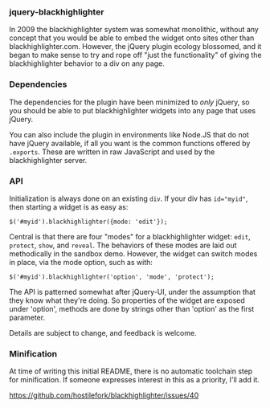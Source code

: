 ### jquery-blackhighlighter

In 2009 the blackhighlighter system was somewhat monolithic, without any concept that you would be able to embed the widget onto sites other than blackhighlighter.com.  However, the jQuery plugin ecology blossomed, and it began to make sense to try and rope off "just the functionality" of giving the blackhighlighter behavior to a div on any page.


### Dependencies

The dependencies for the plugin have been minimized to *only* jQuery, so you should be able to put blackhighlighter widgets into any page that uses jQuery.

You can also include the plugin in environments like Node.JS that do not have jQuery available, if all you want is the common functions offered by `.exports`.  These are written in raw JavaScript and used by the blackhighlighter server.


### API

Initialization is always done on an existing `div`.  If your div has `id="myid"`, then starting a widget is as easy as:

    $('#myid').blackhighlighter({mode: 'edit'});

Central is that there are four "modes" for a blackhighlighter widget: `edit`, `protect`, `show`, and `reveal`.  The behaviors of these modes are laid out methodically in the sandbox demo.  However, the widget can switch modes in place, via the mode option, such as with:

    $('#myid').blackhighlighter('option', 'mode', 'protect');

The API is patterned somewhat after jQuery-UI, under the assumption that they know what they're doing.  So properties of the widget are exposed under 'option', methods are done by strings other than 'option' as the first parameter.

Details are subject to change, and feedback is welcome.


### Minification

At time of writing this initial README, there is no automatic toolchain step for minification.  If someone expresses interest in this as a priority, I'll add it.  

https://github.com/hostilefork/blackhighlighter/issues/40

